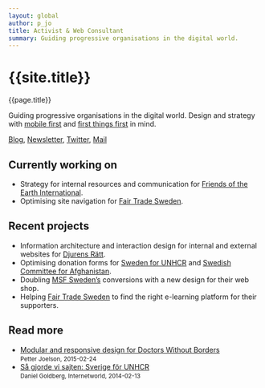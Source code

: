 ```yaml
---
layout: global
author: p_jo
title: Activist & Web Consultant
summary: Guiding progressive organisations in the digital world.
---
```



<!-- <img src="{{ site.email | to_gravatar:50 }}" class="img-circle"/> -->

# {{site.title}}

{{page.title}}

Guiding progressive organisations in the digital world. Design and strategy with [mobile first](https://abookapart.com/products/mobile-first) and [first things first](http://www.designishistory.com/1960/first-things-first/) in mind.

[Blog](https://medium.com/@p_jo),
[Newsletter](http://eepurl.com/bIbxq9),
[Twitter](http://twitter.com/p_jo),
[Mail](mailto:contact@p-jo.se)

## Currently working on
* Strategy for internal resources and communication for [Friends of the Earth International](http://www.foei.org/).
* Optimising site navigation for [Fair Trade Sweden](http://fairtrade.se/).

## Recent projects
* Information architecture and interaction design for internal and external websites for [Djurens Rätt](http://djurensratt.se/).
* Optimising donation forms for [Sweden for UNHCR](https://sverigeforunhcr.se) and [Swedish Committee for Afghanistan](https://swedishcommittee.org).
* Doubling [MSF Sweden’s](https://gavoshop.lakareutangranser.se/) conversions with a new design for their web shop.
* Helping [Fair Trade Sweden](http://fairtrade.se/) to find the right e-learning platform for their supporters.

## Read more
* [Modular and responsive design for Doctors Without Borders](https://medium.com/@p_jo/sa%CC%8A-designar-vi-la%CC%88kare-utan-gra%CC%88nser-3ea26429404b)    
<small>Petter Joelson, 2015-02-24</small>
* [Så gjorde vi sajten: Sverige för UNHCR](http://internetworld.idg.se/2.1006/1.546787/sa-gjorde-vi-sajten--sverige-for-unhcr)    
<small>Daniel Goldberg, Internetworld, 2014-02-13</small>
